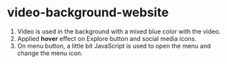 # video-background-website

1. Video is used in the background with a mixed blue color with the video.
2. Applied **hover** effect on Explore button and social media icons.
3. On menu button, a little bit JavaScript is used to open the menu and change the menu icon.
